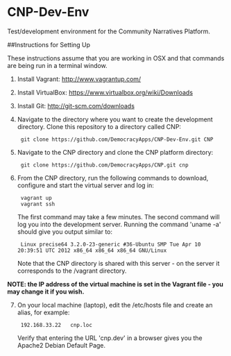 CNP-Dev-Env
===========

Test/development environment for the Community Narratives Platform. 

##Instructions for Setting Up

These instructions assume that you are working in OSX and that commands are being run in a terminal window.

1. Install Vagrant: http://www.vagrantup.com/
2. Install VirtualBox: https://www.virtualbox.org/wiki/Downloads
3. Install Git: http://git-scm.com/downloads
4. Navigate to the directory where you want to create the development directory. Clone this repository 
   to a directory called CNP:

        git clone https://github.com/DemocracyApps/CNP-Dev-Env.git CNP

5. Navigate to the CNP directory and clone the CNP platform directory:

        git clone https://github.com/DemocracyApps/CNP.git cnp

6. From the CNP directory, run the following commands to download, configure and start the virtual server and log in:

        vagrant up
        vagrant ssh

   The first command may take a few minutes. The second command will log you into the development server. Running the
   command 'uname -a' should give you output similar to:

        Linux precise64 3.2.0-23-generic #36-Ubuntu SMP Tue Apr 10 20:39:51 UTC 2012 x86_64 x86_64 x86_64 GNU/Linux

   Note that the CNP directory is shared with this server - on the server it corresponds to the /vagrant directory.

**NOTE: the IP address of the virtual machine is set in the Vagrant file - you may change it if you wish.**

7. On your local machine (laptop), edit the /etc/hosts file and create an alias, for example:

        192.168.33.22   cnp.loc

   Verify that entering the URL 'cnp.dev' in a browser gives you the Apache2 Debian Default Page.

